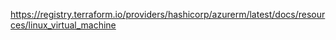 https://registry.terraform.io/providers/hashicorp/azurerm/latest/docs/resources/linux_virtual_machine

